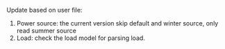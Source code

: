 Update based on user file:
1. Power source: the current version skip default and winter source, only read summer source
2. Load: check the load model for parsing load. 
